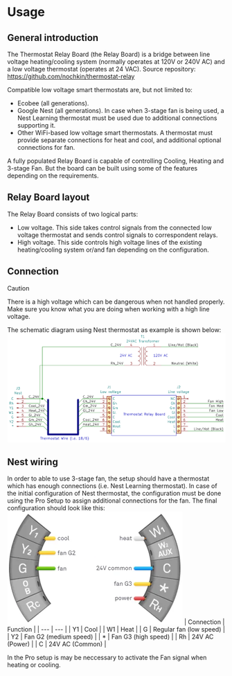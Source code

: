 # Usage

## General introduction
The Thermostat Relay Board (the Relay Board) is a bridge between line voltage heating/cooling system (normally operates at 120V or 240V AC) and a low voltage thermostat (operates at 24 VAC).
Source repository: https://github.com/nochkin/thermostat-relay

Compatible low voltage smart thermostats are, but not limited to:
* Ecobee (all generations).
* Google Nest (all generations). In case when 3-stage fan is being used, a Nest Learning thermostat must be used due to additional connections supporting it.
* Other WiFi-based low voltage smart thermostats.
A thermostat must provide separate connections for heat and cool, and additional optional connections for fan.

A fully populated Relay Board is capable of controlling Cooling, Heating and 3-stage Fan. But the board can be built using some of the features depending on the requirements.

## Relay Board layout
The Relay Board consists of two logical parts:
* Low voltage. This side takes control signals from the connected low voltage thermostat and sends control signals to correspondent relays.
* High voltage. This side controls high voltage lines of the existing heating/cooling system or/and fan depending on the configuration.

## Connection
> [!CAUTION]
> There is a high voltage which can be dangerous when not handled properly. Make sure you know what you are doing when working with a high line voltage.

The schematic diagram using Nest thermostat as example is shown below:
![Connection diagram](../images/thermostat-relay5-connection.png)

## Nest wiring
In order to able to use 3-stage fan, the setup should have a thermostat which has enough connections (i.e. Nest Learning thermostat).
In case of the initial configuration of Nest thermostat, the configuration must be done using the Pro Setup to assign additional connections for the fan.
The final configuration should look like this:
![Nest wiring](../images/nest-connection.png)
| Connection | Function |
| --- | --- |
| Y1 | Cool |
| W1 | Heat |
| G | Regular fan (low speed) |
| Y2 | Fan G2 (medium speed) |
| * | Fan G3 (high speed) |
| Rh | 24V AC (Power) |
| C | 24V AC (Common) |

In the Pro setup is may be neccessary to activate the Fan signal when heating or cooling.

